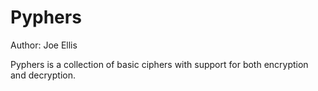 Pyphers
=======

Author: Joe Ellis

Pyphers is a collection of basic ciphers with support for both encryption and decryption.
